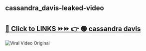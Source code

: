
 ## cassandra_davis-leaked-video 

# <h2><a href="https://clipsfans.com/cassandra_davis&ref=git">🔗 Click to LINKS ⏩⏩ 👉 🟢 cassandra davis </a></h2>

<a href="https://clipsfans.com/cassandra_davis&ref=git" rel="nofollow" data-target="animated-image.originalLink"><img src="https://i.ibb.co.com/xMMVF88/686577567.gif" alt="Viral Video Original" style="max-width: 100%; display: inline-block;" data-target="animated-image.originalImage"></a>
